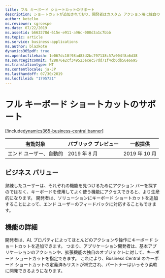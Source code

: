 ```yaml
---
title: フル キーボード ショートカットのサポート
description: ショートカットが追加されており、開発者はカスタム アクション用に独自のキーボード ショートカットを追加できます。
author: kotelko
ms.reviewer: sgroespe
ms.date: 07/22/2019
ms.assetid: b663278d-615e-e911-a96c-000d3a1c7bbb
ms.topic: article
ms.service: business-applications
ms.author: blazkote
dynamics365pdf: true
ms.openlocfilehash: 1e067dc10f98ad83d2bc797138c57a004f8a6d38
ms.sourcegitcommit: f28876e2cf349523ecec57dd71f4cb6db56e6695
ms.translationtype: HT
ms.contentlocale: ja-JP
ms.lasthandoff: 07/30/2019
ms.locfileid: "1795721"
---
```

# <a name="full-keyboard-shortcut-support"></a>フル キーボード ショートカットのサポート
[!include[dynamics365-business-central banner](../includes/dynamics365-business-central.md)]

| 有効対象    |  パブリック プレビュー | 一般提供 | 
| ---------- | ---------- |---------- |
|エンド ユーザー、自動的|2019 年 8 月| 2019 年 10 月|


## <a name="business-value"></a>ビジネス バリュー
<!-- bv start -->
熟練したユーザーは、それぞれの機能を見つけるためにアクション バーを探すのではなく、キーボードを使用してよく使う機能にアクセスできると、より生産的になります。 開発者は、ソリューションにキーボード ショートカットを追加することによって、エンド ユーザーのフィードバックに対応することもできます。
<!-- bv end -->



## <a name="feature-details"></a>機能の詳細
<!--feature detail start -->
開発者は、AL プロパティによってほとんどのアクションや操作にキーボード ショートカットを追加できます。 つまり、アプリケーション開発者は、基本アプリケーションのアクションや、拡張機能の独自のオブジェクトに対して、キーボード ショートカットを指定できます。 これにより、Business Central のキーボード ショートカットの定義済みリストが補完され、パートナーはいっそう柔軟に開発できるようになります。
<!--feature detail end -->











